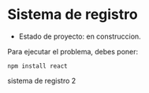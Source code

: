 <h1> Sistema de registro </h1>

- Estado de proyecto: en construccion.

Para ejecutar el problema, debes poner:

```npm install react```

sistema de registro 2
